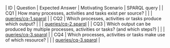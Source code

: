 

| ID     | Question | Expected Answer | Motivating Scenario | SPARQL query |
| CQ1    | How many processes, activities and tasks exist per source? | | | [queries/cq-1.sparql](queries/cq-1.sparql) |
| CQ2    | Which processes, activities or tasks produce which output? | | | [queries/cq-2.sparql](queries/cq-2.sparql) |
| CQ3    | Which output can be produced by multiple processes, activities or tasks? (and which steps?) | | | [queries/cq-3.sparql](queries/cq-3.sparql) |
| CQ4    | Which processes, activities or tasks make use of which resource? | | | [queries/cq-3.sparql](queries/cq-3.sparql) |
